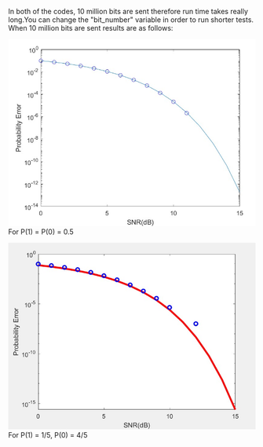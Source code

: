In both of the codes, 10 million bits are sent therefore run time takes really long.You can change the "bit_number" variable in order to run shorter tests.
When 10 million bits are sent results are as follows:

![](Images/p1.jpg)
For P(1) = P(0) = 0.5

![](Images/p2.jpg)
For P(1) = 1/5, P(0) = 4/5
